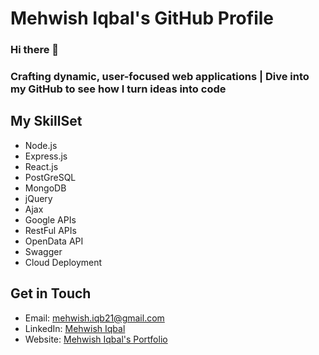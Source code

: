 # Mehwish Iqbal's GitHub Profile

### Hi there 👋
### Crafting dynamic, user-focused web applications | Dive into my GitHub to see how I turn ideas into code

## My SkillSet
* Node.js
* Express.js
* React.js
* PostGreSQL
* MongoDB
* jQuery
* Ajax
* Google APIs
* RestFul APIs
* OpenData API
* Swagger
* Cloud Deployment

## Get in Touch
* Email: mehwish.iqb21@gmail.com
* LinkedIn: [Mehwish Iqbal](https://www.linkedin.com/in/mehwish-i/)
* Website: [Mehwish Iqbal's Portfolio](mehwishbuilds.wordpress.com) 

